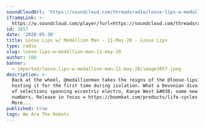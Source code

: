 ```yaml
---
soundCloudUrl: 'https://soundcloud.com/threadsradio/loose-lips-w-medallion-man-11-may-20'
iframeLink: >-
  https://w.soundcloud.com/player/?url=https://soundcloud.com/threadsradio/loose-lips-w-medallion-man-11-may-20&color=00aabb&auto_play=false&hide_related=false&show_comments=true&show_user=true&show_reposts=false
id: 3857
date: '2020-05-30'
title: Loose Lips w/ Medallion Man - 11-May-20 - Loose Lips
type: radio
slug: loose-lips-w-medallion-man-11-may-20
author: 100
banner:
  - imported/loose-lips-w-medallion-man-11-may-20/image3857.jpeg
description: >-
  Back at the wheel, @medallionman takes the reigns of the @loose-lips123 show,
  hosting it for the first time during isolation. What a Devonian diva! 2 hours
  of selections spanning eccentric electro, Kanye West &#038; some new grimey
  numbers. Release in focus = https://boomkat.com/products/life-cycles [...]Read
  More...
published: true
tags: We Are The Robots
---
```

